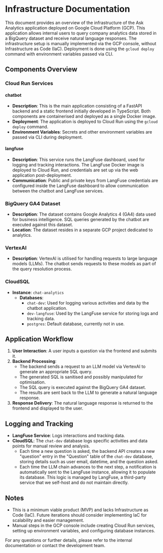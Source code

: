 # Infrastructure Documentation

This document provides an overview of the infrastructure of the Ask Analytics application deployed on Google Cloud Platform (GCP). This application allows internal users to query company analytics data stored in a BigQuery dataset and receive natural language responses. The infrastructure setup is manually implemented via the GCP console, without Infrastructure as Code (IaC). Deployment is done using the `gcloud deploy` command with environment variables passed via CLI.

## Components Overview

### Cloud Run Services

#### chatbot

- **Description**: This is the main application consisting of a FastAPI backend and a static frontend initially developed in TypeScript. Both components are containerised and deployed as a single Docker image.
- **Deployment**: The application is deployed to Cloud Run using the `gcloud deploy` command.
- **Environment Variables**: Secrets and other environment variables are passed via CLI during deployment.

#### langfuse

- **Description**: This service runs the LangFuse dashboard, used for logging and tracking interactions. The LangFuse Docker image is deployed to Cloud Run, and credentials are set up via the web application post-deployment.
- **Communication**: Public and private keys from LangFuse credentials are configured inside the LangFuse dashboard to allow communication between the chatbot and LangFuse services.

### BigQuery GA4 Dataset

- **Description**: The dataset contains Google Analytics 4 (GA4) data used for business intelligence. SQL queries generated by the chatbot are executed against this dataset.
- **Location**: The dataset resides in a separate GCP project dedicated to analytics.

### VertexAI

- **Description**: VertexAI is utilised for handling requests to large language models (LLMs). The chatbot sends requests to these models as part of the query resolution process.

### CloudSQL

- **Instance**: `chat-analytics`
  - **Databases**:
    - `chat-dev`: Used for logging various activities and data by the chatbot application.
    - `dev-langfuse`: Used by the LangFuse service for storing logs and tracking data.
    - `postgres`: Default database, currently not in use.

## Application Workflow

1. **User Interaction**: A user inputs a question via the frontend and submits it.
2. **Backend Processing**:
   - The backend sends a request to an LLM model via VertexAI to generate an appropriate SQL query.
   - The generated SQL is sanitised and possibly manipulated for optimisation.
   - The SQL query is executed against the BigQuery GA4 dataset.
   - The results are sent back to the LLM to generate a natural language response.
3. **Response Delivery**: The natural language response is returned to the frontend and displayed to the user.

## Logging and Tracking

- **LangFuse Service**: Logs interactions and tracking data.
- **CloudSQL**: The `chat-dev` database logs specific activities and data points for manual review and analysis.
  - Each time a new question is asked, the backend API creates a new "question" entry in the "Question" table of the `chat-dev` database, storing details such as user email, datetime, and the question asked.
  - Each time the LLM chain advances to the next step, a notification is automatically sent to the LangFuse instance, allowing it to populate its database. This logic is managed by LangFuse, a third-party service that we self-host and do not maintain directly.

## Notes

- This is a minimum viable product (MVP) and lacks Infrastructure as Code (IaC). Future iterations should consider implementing IaC for scalability and easier management.
- Manual steps in the GCP console include creating Cloud Run services, setting up environment variables, and configuring database instances.

For any questions or further details, please refer to the internal documentation or contact the development team.
